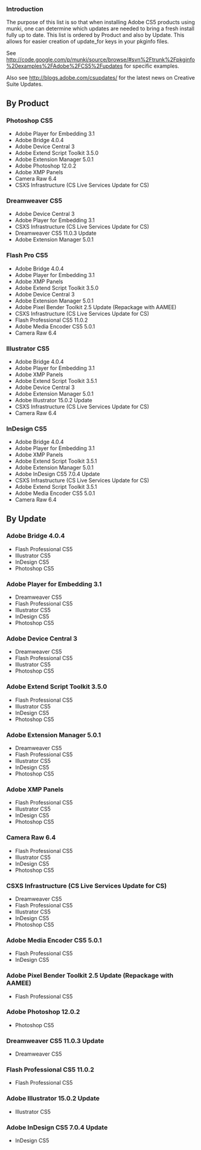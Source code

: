 ### Introduction ###
The purpose of this list is so that when installing Adobe CS5 products using munki, one can determine which updates are needed to bring a fresh install fully up to date.  This list is ordered by Product and also by Update.  This allows for easier creation of update\_for keys in your pkginfo files.

See http://code.google.com/p/munki/source/browse/#svn%2Ftrunk%2Fpkginfo%20examples%2FAdobe%2FCS5%2Fupdates for specific examples.

Also see http://blogs.adobe.com/csupdates/ for the latest news on Creative Suite Updates.

## By Product ##
### Photoshop CS5 ###
  * Adobe Player for Embedding 3.1
  * Adobe Bridge 4.0.4
  * Adobe Device Central 3
  * Adobe Extend Script Toolkit 3.5.0
  * Adobe Extension Manager 5.0.1
  * Adobe Photoshop 12.0.2
  * Adobe XMP Panels
  * Camera Raw 6.4
  * CSXS Infrastructure (CS Live Services Update for CS)

### Dreamweaver CS5 ###
  * Adobe Device Central 3
  * Adobe Player for Embedding 3.1
  * CSXS Infrastructure (CS Live Services Update for CS)
  * Dreamweaver CS5 11.0.3 Update
  * Adobe Extension Manager 5.0.1

### Flash Pro CS5 ###
  * Adobe Bridge 4.0.4
  * Adobe Player for Embedding 3.1
  * Adobe XMP Panels
  * Adobe Extend Script Toolkit 3.5.0
  * Adobe Device Central 3
  * Adobe Extension Manager 5.0.1
  * Adobe Pixel Bender Toolkit 2.5 Update (Repackage with AAMEE)
  * CSXS Infrastructure (CS Live Services Update for CS)
  * Flash Professional CS5 11.0.2
  * Adobe Media Encoder CS5 5.0.1
  * Camera Raw 6.4

### Illustrator CS5 ###
  * Adobe Bridge 4.0.4
  * Adobe Player for Embedding 3.1
  * Adobe XMP Panels
  * Adobe Extend Script Toolkit 3.5.1
  * Adobe Device Central 3
  * Adobe Extension Manager 5.0.1
  * Adobe Illustrator 15.0.2 Update
  * CSXS Infrastructure (CS Live Services Update for CS)
  * Camera Raw 6.4

### InDesign CS5 ###
  * Adobe Bridge 4.0.4
  * Adobe Player for Embedding 3.1
  * Adobe XMP Panels
  * Adobe Extend Script Toolkit 3.5.1
  * Adobe Extension Manager 5.0.1
  * Adobe InDesign CS5 7.0.4 Update
  * CSXS Infrastructure (CS Live Services Update for CS)
  * Adobe Extend Script Toolkit 3.5.1
  * Adobe Media Encoder CS5 5.0.1
  * Camera Raw 6.4

## By Update ##
### Adobe Bridge 4.0.4 ###
  * Flash Professional CS5
  * Illustrator CS5
  * InDesign CS5
  * Photoshop CS5

### Adobe Player for Embedding 3.1 ###
  * Dreamweaver CS5
  * Flash Professional CS5
  * Illustrator CS5
  * InDesign CS5
  * Photoshop CS5

### Adobe Device Central 3 ###
  * Dreamweaver CS5
  * Flash Professional CS5
  * Illustrator CS5
  * Photoshop CS5

### Adobe Extend Script Toolkit 3.5.0 ###
  * Flash Professional CS5
  * Illustrator CS5
  * InDesign CS5
  * Photoshop CS5

### Adobe Extension Manager 5.0.1 ###
  * Dreamweaver CS5
  * Flash Professional CS5
  * Illustrator CS5
  * InDesign CS5
  * Photoshop CS5

### Adobe XMP Panels ###
  * Flash Professional CS5
  * Illustrator CS5
  * InDesign CS5
  * Photoshop CS5

### Camera Raw 6.4 ###
  * Flash Professional CS5
  * Illustrator CS5
  * InDesign CS5
  * Photoshop CS5

### CSXS Infrastructure (CS Live Services Update for CS) ###
  * Dreamweaver CS5
  * Flash Professional CS5
  * Illustrator CS5
  * InDesign CS5
  * Photoshop CS5

### Adobe Media Encoder CS5 5.0.1 ###
  * Flash Professional CS5
  * InDesign CS5

### Adobe Pixel Bender Toolkit 2.5 Update (Repackage with AAMEE) ###
  * Flash Professional CS5

### Adobe Photoshop 12.0.2 ###
  * Photoshop CS5

### Dreamweaver CS5 11.0.3 Update ###
  * Dreamweaver CS5

### Flash Professional CS5 11.0.2 ###
  * Flash Professional CS5

### Adobe Illustrator 15.0.2 Update ###
  * Illustrator CS5

### Adobe InDesign CS5 7.0.4 Update ###
  * InDesign CS5
